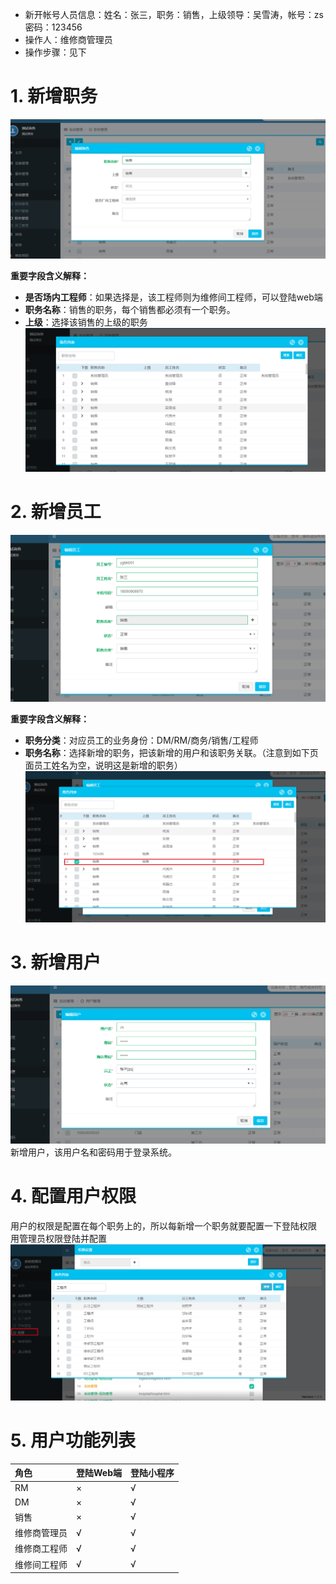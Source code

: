 > 
* 新开帐号人员信息：姓名：张三，职务：销售，上级领导：吴雪涛，帐号：zs 密码：123456
* 操作人：维修商管理员
* 操作步骤：见下


# 1. 新增职务
![](/assets/未命名1526369945.png)

**重要字段含义解释：**
* **是否场内工程师**：如果选择是，该工程师则为维修间工程师，可以登陆web端
* **职务名称**：销售的职务，每个销售都必须有一个职务。
* **上级**：选择该销售的上级的职务
![](/assets/未命名1526371045.png)
# 2. 新增员工
![](/assets/未命名1526371915.png)

**重要字段含义解释：**
* **职务分类**：对应员工的业务身份：DM/RM/商务/销售/工程师
* **职务名称**：选择新增的职务，把该新增的用户和该职务关联。（注意到如下页面员工姓名为空，说明这是新增的职务）
![](/assets/未命名1526371862.png)


# 3. 新增用户

![](/assets/未命名1526372459.png)
新增用户，该用户名和密码用于登录系统。

# 4. 配置用户权限
用户的权限是配置在每个职务上的，所以每新增一个职务就要配置一下登陆权限
用管理员权限登陆并配置
![](/assets/未命名1526620337.png)


# 5. 用户功能列表

| 角色 | 登陆Web端 | 登陆小程序 |
| :--- | :--- | :--- |
| RM | × | √ |
| DM | × | √ |
| 销售 | × | √ |
| 维修商管理员 | √ | √ |
| 维修商工程师 | √ | √ |
| 维修间工程师 | √ | √ |





